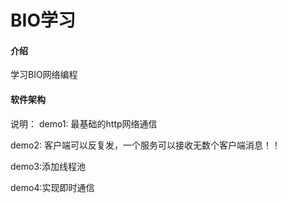 # BIO学习

#### 介绍
学习BIO网络编程

#### 软件架构

说明：
demo1: 最基础的http网络通信

demo2: 客户端可以反复发，一个服务可以接收无数个客户端消息！！

demo3:添加线程池

demo4:实现即时通信